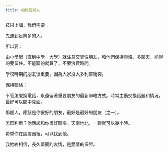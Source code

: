 ```yaml
---
title: 如何找對人
---
```


技術上講，我們需要：

先遇到足夠多的人。

所以要：

由小學起（直到中學，大學）就注意交異性朋友，和他們保持聯絡。多聊天，能聊的要留住。不能聊的就算了，不要浪費時間。

學校時期的朋友很重要，因為大家沒太多利害衝突。

保持聯絡：

不管怎麼換電話，永遠留著重要朋友的最新聯絡方式。時常主動交換話題和情況。最好可以間中見面。

那個人，應該是你很好的朋友，最好是最好的朋友（之一）。

怎麼判斷？他應該和你很好聊啦。天南地北，一聊就可以幾小時。

希望你在朋友圈裡，可以找到他。

我始終相信，長久堅固的友情，是愛情的保證。
